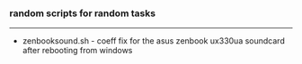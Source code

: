 ### random scripts for random tasks
---
- zenbooksound.sh - coeff fix for the asus zenbook ux330ua soundcard after rebooting from windows
